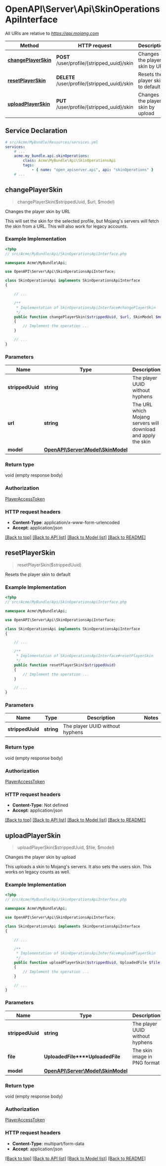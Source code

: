 # OpenAPI\Server\Api\SkinOperationsApiInterface

All URIs are relative to *https://api.mojang.com*

Method | HTTP request | Description
------------- | ------------- | -------------
[**changePlayerSkin**](SkinOperationsApiInterface.md#changePlayerSkin) | **POST** /user/profile/{stripped_uuid}/skin | Changes the player skin by URL
[**resetPlayerSkin**](SkinOperationsApiInterface.md#resetPlayerSkin) | **DELETE** /user/profile/{stripped_uuid}/skin | Resets the player skin to default
[**uploadPlayerSkin**](SkinOperationsApiInterface.md#uploadPlayerSkin) | **PUT** /user/profile/{stripped_uuid}/skin | Changes the player skin by upload


## Service Declaration
```yaml
# src/Acme/MyBundle/Resources/services.yml
services:
    # ...
    acme.my_bundle.api.skinOperations:
        class: Acme\MyBundle\Api\SkinOperationsApi
        tags:
            - { name: "open_apiserver.api", api: "skinOperations" }
    # ...
```

## **changePlayerSkin**
> changePlayerSkin($strippedUuid, $url, $model)

Changes the player skin by URL

This will set the skin for the selected profile, but Mojang's servers will fetch the skin from a URL. This will also work for legacy accounts.

### Example Implementation
```php
<?php
// src/Acme/MyBundle/Api/SkinOperationsApiInterface.php

namespace Acme\MyBundle\Api;

use OpenAPI\Server\Api\SkinOperationsApiInterface;

class SkinOperationsApi implements SkinOperationsApiInterface
{

    // ...

    /**
     * Implementation of SkinOperationsApiInterface#changePlayerSkin
     */
    public function changePlayerSkin($strippedUuid, $url, SkinModel $model = null)
    {
        // Implement the operation ...
    }

    // ...
}
```

### Parameters

Name | Type | Description  | Notes
------------- | ------------- | ------------- | -------------
 **strippedUuid** | **string**| The player UUID without hyphens |
 **url** | **string**| The URL which Mojang servers will download and apply the skin |
 **model** | [**OpenAPI\Server\Model\SkinModel**](../Model/SkinModel.md)|  | [optional]

### Return type

void (empty response body)

### Authorization

[PlayerAccessToken](../../README.md#PlayerAccessToken)

### HTTP request headers

 - **Content-Type**: application/x-www-form-urlencoded
 - **Accept**: application/json

[[Back to top]](#) [[Back to API list]](../../README.md#documentation-for-api-endpoints) [[Back to Model list]](../../README.md#documentation-for-models) [[Back to README]](../../README.md)

## **resetPlayerSkin**
> resetPlayerSkin($strippedUuid)

Resets the player skin to default

### Example Implementation
```php
<?php
// src/Acme/MyBundle/Api/SkinOperationsApiInterface.php

namespace Acme\MyBundle\Api;

use OpenAPI\Server\Api\SkinOperationsApiInterface;

class SkinOperationsApi implements SkinOperationsApiInterface
{

    // ...

    /**
     * Implementation of SkinOperationsApiInterface#resetPlayerSkin
     */
    public function resetPlayerSkin($strippedUuid)
    {
        // Implement the operation ...
    }

    // ...
}
```

### Parameters

Name | Type | Description  | Notes
------------- | ------------- | ------------- | -------------
 **strippedUuid** | **string**| The player UUID without hyphens |

### Return type

void (empty response body)

### Authorization

[PlayerAccessToken](../../README.md#PlayerAccessToken)

### HTTP request headers

 - **Content-Type**: Not defined
 - **Accept**: application/json

[[Back to top]](#) [[Back to API list]](../../README.md#documentation-for-api-endpoints) [[Back to Model list]](../../README.md#documentation-for-models) [[Back to README]](../../README.md)

## **uploadPlayerSkin**
> uploadPlayerSkin($strippedUuid, $file, $model)

Changes the player skin by upload

This uploads a skin to Mojang's servers. It also sets the users skin. This works on legacy counts as well.

### Example Implementation
```php
<?php
// src/Acme/MyBundle/Api/SkinOperationsApiInterface.php

namespace Acme\MyBundle\Api;

use OpenAPI\Server\Api\SkinOperationsApiInterface;

class SkinOperationsApi implements SkinOperationsApiInterface
{

    // ...

    /**
     * Implementation of SkinOperationsApiInterface#uploadPlayerSkin
     */
    public function uploadPlayerSkin($strippedUuid, UploadedFile $file, SkinModel $model = null)
    {
        // Implement the operation ...
    }

    // ...
}
```

### Parameters

Name | Type | Description  | Notes
------------- | ------------- | ------------- | -------------
 **strippedUuid** | **string**| The player UUID without hyphens |
 **file** | **UploadedFile****UploadedFile**| The skin image in PNG format |
 **model** | [**OpenAPI\Server\Model\SkinModel**](../Model/SkinModel.md)|  | [optional]

### Return type

void (empty response body)

### Authorization

[PlayerAccessToken](../../README.md#PlayerAccessToken)

### HTTP request headers

 - **Content-Type**: multipart/form-data
 - **Accept**: application/json

[[Back to top]](#) [[Back to API list]](../../README.md#documentation-for-api-endpoints) [[Back to Model list]](../../README.md#documentation-for-models) [[Back to README]](../../README.md)

